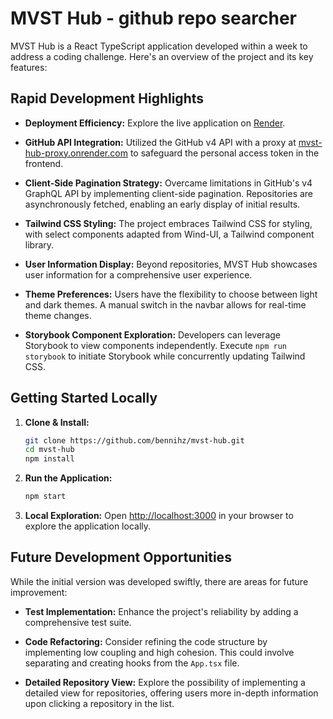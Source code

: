 # MVST Hub - github repo searcher

MVST Hub is a React TypeScript application developed within a week to address a coding challenge. Here's an overview of the project and its key features:

## Rapid Development Highlights

- **Deployment Efficiency:** Explore the live application on [Render](https://mvst-hub.onrender.com/).

- **GitHub API Integration:** Utilized the GitHub v4 API with a proxy at [mvst-hub-proxy.onrender.com](https://mvst-hub-proxy.onrender.com/) to safeguard the personal access token in the frontend.

- **Client-Side Pagination Strategy:** Overcame limitations in GitHub's v4 GraphQL API by implementing client-side pagination. Repositories are asynchronously fetched, enabling an early display of initial results.

- **Tailwind CSS Styling:** The project embraces Tailwind CSS for styling, with select components adapted from Wind-UI, a Tailwind component library.

- **User Information Display:** Beyond repositories, MVST Hub showcases user information for a comprehensive user experience.

- **Theme Preferences:** Users have the flexibility to choose between light and dark themes. A manual switch in the navbar allows for real-time theme changes.

- **Storybook Component Exploration:** Developers can leverage Storybook to view components independently. Execute `npm run storybook` to initiate Storybook while concurrently updating Tailwind CSS.

## Getting Started Locally

1. **Clone & Install:**
    ```bash
    git clone https://github.com/bennihz/mvst-hub.git
    cd mvst-hub
    npm install
    ```

2. **Run the Application:**
    ```bash
    npm start
    ```

3. **Local Exploration:**
    Open [http://localhost:3000](http://localhost:3000) in your browser to explore the application locally.

## Future Development Opportunities

While the initial version was developed swiftly, there are areas for future improvement:

- **Test Implementation:** Enhance the project's reliability by adding a comprehensive test suite.

- **Code Refactoring:** Consider refining the code structure by implementing low coupling and high cohesion. This could involve separating and creating hooks from the `App.tsx` file.

- **Detailed Repository View:** Explore the possibility of implementing a detailed view for repositories, offering users more in-depth information upon clicking a repository in the list.
